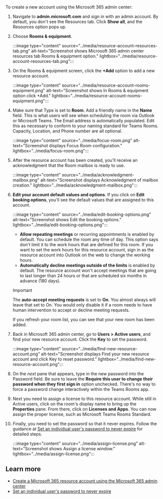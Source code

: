 To create a new account using the Microsoft 365 admin center:

1. Navigate to **admin.microsoft.com** and sign in with an admin account. By default, you don't see the Resources tab. Click **Show all**, and the Resources option pops up.
1. Choose **Rooms & equipment**.

   :::image type="content" source="../media/resource-account-resources-tab.png" alt-text="Screenshot shows Microsoft 365 admin center resources tab Rooms & equipment option." lightbox="../media/resource-account-resources-tab.png":::

1. On the Rooms & equipment screen, click the **+Add** option to add a new resource account.

    :::image type="content" source="../media/resource-account-rooms-equipment.png" alt-text="Screenshot shows In Rooms & equipment option click +Add." lightbox="../media/resource-account-rooms-equipment.png":::

1. Make sure that Type is set to **Room**. Add a friendly name in the **Name** field. This is what users will see when scheduling the room via Outlook or Microsoft Teams. The Email address is automatically populated. Edit this as necessary to conform to your naming standard for Teams Rooms. Capacity, Location, and Phone number are all optional.

    :::image type="content" source="../media/focus-room.png" alt-text="Screenshot displays Focus Room configuration." lightbox="../media/focus-room.png":::

1. After the resource account has been created, you'll receive an acknowledgment that the Room mailbox is ready to use.

    :::image type="content" source="../media/acknowledgment-mailbox.png" alt-text="Screenshot displays Acknowledgment of mailbox creation." lightbox="../media/acknowledgment-mailbox.png":::

1. **Edit your account default values and options**. If you click on **Edit booking options**, you'll see the default values that are assigned to this account.

    :::image type="content" source="../media/edit-booking-options.png" alt-text="Screenshot shows Edit the booking options." lightbox="../media/edit-booking-options.png":::

   - **Allow repeating meetings** or recurring appointments is enabled by default. You can schedule the room any time of day. This option says don't limit it to the work hours that are defined for this room. If you want to set the work hours for this resource account, sign in as the resource account into Outlook on the web to change the working hours.
   - **Automatically decline meetings outside of the limits** is enabled by default. The resource account won't accept meetings that are going to last longer than 24 hours or that are scheduled six months in advance (180 days).

   > [!IMPORTANT]
   > The **auto-accept meeting requests** is set to **On**. You almost always will leave that set to On.  You would only disable it if a room needs to have human intervention to accept or decline meeting requests.

   If you refresh your room list, you can see that your new room has been added.

1. Back in Microsoft 365 admin center, go to **Users > Active users**, and find your new resource account. Click the **Key** to set the password.

    :::image type="content" source="../media/find-new-resource-account.png" alt-text="Screenshot displays Find your new resource account and click Key to reset password." lightbox="../media/find-new-resource-account.png":::

1. On the *next* pane that appears, type in the new password into the Password field. Be sure to leave the **Require this user to  change their password when they first sign in** option unchecked. There's no way to force a password change interactively within the Teams Rooms app. 

1. Next you need to assign a license to this resource account. While still in Active users, click on the room's display name to bring up the **Properties** pane. From there, click on **Licenses and Apps**. You can now assign the proper license, such as Microsoft Teams Rooms Standard.
1. Finally, you need to set the password so that it never expires. Follow the guidance at [Set an individual user's password to never expire](/microsoft-365/admin/add-users/set-password-to-never-expire?azure-portal=true) for detailed steps.

    :::image type="content" source="../media/assign-license.png" alt-text="Screenshot shows Assign a license window." lightbox="../media/assign-license.png":::

## Learn more

- [Create a Microsoft 365 resource account using the Microsoft 365 admin center](/microsoftteams/devices/resource-account-ui?azure-portal=true)
- [Set an individual user's password to never expire](/microsoft-365/admin/add-users/set-password-to-never-expire?azure-portal=true)
